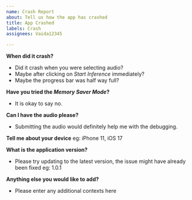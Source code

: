 ```yaml
---
name: Crash Report
about: Tell us how the app has crashed
title: App Crashed
labels: Crash
assignees: Vaida12345

---
```


**When did it crash?**
- Did it crash when you were selecting audio?
- Maybe after clicking on *Start Inference* immediately?
- Maybe the progress bar was half way full?

**Have you tried the *Memory Saver Mode*?**
- It is okay to say no.

**Can I have the audio please?**
- Submitting the audio would definitely help me with the debugging.

**Tell me about your device**
eg: iPhone 11, iOS 17

**What is the application version?**
- Please try updating to the latest version, the issue might have already been fixed
eg: 1.0.1

**Anything else you would like to add?**
- Please enter any additional contexts here
